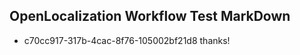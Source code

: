 ## OpenLocalization Workflow Test MarkDown
* c70cc917-317b-4cac-8f76-105002bf21d8 thanks!

<!--HONumber=Jul16_HO5-->


